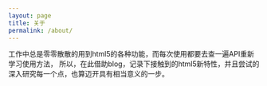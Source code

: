 ```yaml
---
layout: page
title: 关于
permalink: /about/
---
```


工作中总是零零散散的用到html5的各种功能，而每次使用都要去查一遍API重新学习使用方法，
所以，在此借助blog，记录下接触到的html5新特性，并且尝试的深入研究每一个点，也算迈开具有相当意义的一步。